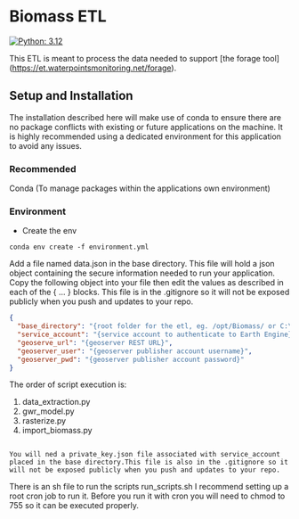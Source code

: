 # Biomass ETL

[![Python: 3.12](https://img.shields.io/badge/python-3.12-blue.svg)](https://www.python.org/)

This ETL is meant to process the data needed to support [the forage tool] (https://et.waterpointsmonitoring.net/forage).

## Setup and Installation

The installation described here will make use of conda to ensure there are no package conflicts with
existing or future applications on the machine. It is highly recommended using a dedicated environment
for this application to avoid any issues.

### Recommended

Conda (To manage packages within the applications own environment)

### Environment

- Create the env

```commandline
conda env create -f environment.yml
```

Add a file named data.json in the base directory. This file will hold a json object containing
the secure information needed to run your application. Copy the following object into your file then
edit the values as described in each of the { ... } blocks. This file is in the .gitignore so it will
not be exposed publicly when you push and updates to your repo.

```json
{
  "base_directory": "{root folder for the etl, eg. /opt/Biomass/ or C:\\Biomass\\}",
  "service_account": "{service account to authenticate to Earth Engine}",
  "geoserve_url": "{geoserver REST URL}",
  "geoserver_user": "{geoserver publisher account username}",
  "geoserver_pwd": "{geoserver publisher account password}"
}
```

The order of script execution is:

1. data_extraction.py
2. gwr_model.py
3. rasterize.py
4. import_biomass.py

```

You will ned a private_key.json file associated with service_account placed in the base directory.This file is also in the .gitignore so it will not be exposed publicly when you push and updates to your repo.

```

There is an sh file to run the scripts run_scripts.sh I recommend setting up a root cron job to run it.
Before you run it with cron you will need to chmod to 755 so it can be executed properly.
